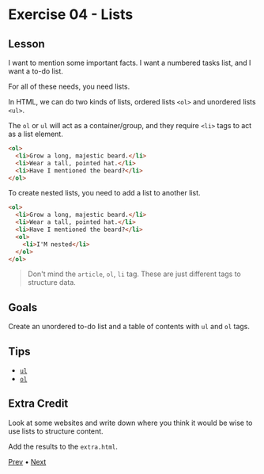 # Exercise 04 - Lists

## Lesson

I want to mention some important facts. I want a numbered tasks list, and I want a to-do list.

For all of these needs, you need lists.

In HTML, we can do two kinds of lists, ordered lists `<ol>` and unordered lists `<ul>`.

The `ol` or `ul` will act as a container/group, and they require `<li>` tags to act as a list element.

```html
<ol>
  <li>Grow a long, majestic beard.</li>
  <li>Wear a tall, pointed hat.</li>
  <li>Have I mentioned the beard?</li>
</ol>
```

To create nested lists, you need to add a list to another list.

```html
<ol>
  <li>Grow a long, majestic beard.</li>
  <li>Wear a tall, pointed hat.</li>
  <li>Have I mentioned the beard?</li>
  <ol>
    <li>I'M nested</li>
  </ol>
</ol>
```

> Don't mind the `article`, `ol`, `li` tag. These are just different tags to structure data.

## Goals

Create an unordered to-do list and a table of contents with `ul` and `ol` tags.

## Tips

- [`ul`](https://developer.mozilla.org/en-US/docs/Web/HTML/Element/ul)
- [`ol`](https://developer.mozilla.org/en-US/docs/Web/HTML/Element/ol)

## Extra Credit

Look at some websites and write down where you think it would be wise to use lists to structure content.

Add the results to the `extra.html`.

[Prev](../03/README.md) • [Next](../05/README.md)

